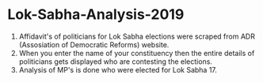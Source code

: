 # Lok-Sabha-Analysis-2019
1. Affidavit's of politicians for Lok Sabha elections were scraped from ADR (Assosiation of Democratic Reforms) website.
2. When you enter the name of your constituency then the entire details of politicians gets displayed who are contesting the elections.
3. Analysis of MP's is done who were elected for Lok Sabha 17.
